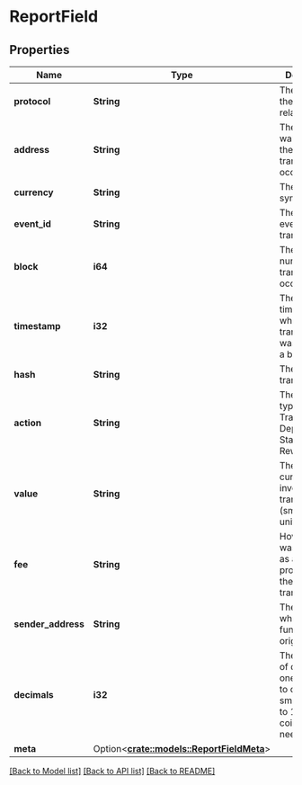 # ReportField

## Properties

Name | Type | Description | Notes
------------ | ------------- | ------------- | -------------
**protocol** | **String** | The protocol the address relates to. | 
**address** | **String** | The wallet/account the transaction occurred | 
**currency** | **String** | The currency symbol. | 
**event_id** | **String** | The ID of the event within a transaction. | 
**block** | **i64** | The block number the transaction occurred on. | 
**timestamp** | **i32** | The unix timestamp when the transaction was added to a block. | 
**hash** | **String** | The transaction ID. | 
**action** | **String** | The action type e.g. Transfer, Deposit, Staking Reward etc.. | 
**value** | **String** | The amount of currency involved in the transaction (smallest unit). | 
**fee** | **String** | How much was charged as a fee for processing the transaction. | 
**sender_address** | **String** | The address where the funds originated. | 
**decimals** | **i32** | The number of decimals in one coin, used to convert smallest unit to 1 whole coin if needed. | 
**meta** | Option<[**crate::models::ReportFieldMeta**](report_field_meta.md)> |  | [optional]

[[Back to Model list]](../README.md#documentation-for-models) [[Back to API list]](../README.md#documentation-for-api-endpoints) [[Back to README]](../README.md)


